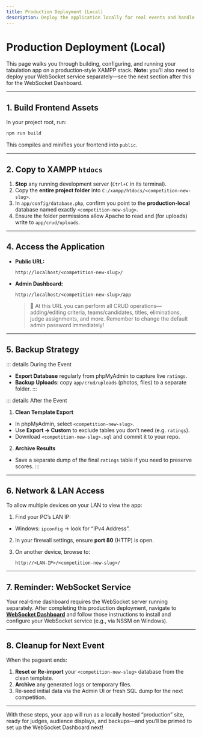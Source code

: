 ```yaml
---
title: Production Deployment (Local)
description: Deploy the application locally for real events and handle backups.
---
```


# Production Deployment (Local)

This page walks you through building, configuring, and running your tabulation app on a production‑style XAMPP stack. **Note:** you’ll also need to deploy your WebSocket service separately—see the next section after this for the WebSocket Dashboard.

---

## 1. Build Frontend Assets

In your project root, run:

```bash
npm run build
```

This compiles and minifies your frontend into `public`.

---

## 2. Copy to XAMPP `htdocs`

1. **Stop** any running development server (`Ctrl+C` in its terminal).
2. Copy the **entire project folder** into `C:/xampp/htdocs/<competition-new-slug>`.
3. In `app/config/database.php`, confirm you point to the **production‑local** database named exactly `<competition-new-slug>`.
4. Ensure the folder permissions allow Apache to read and (for uploads) write to `app/crud/uploads`.

---

## 4. Access the Application

* **Public URL:**

  ```
  http://localhost/<competition-new-slug>/
  ```
* **Admin Dashboard:**

  ```
  http://localhost/<competition-new-slug>/app
  ```

  > 🔑 At this URL you can perform all CRUD operations—adding/editing criteria, teams/candidates, titles, eliminations, judge assignments, and more. Remember to change the default admin password immediately!

---

## 5. Backup Strategy

::: details During the Event

* **Export Database** regularly from phpMyAdmin to capture live `ratings`.
* **Backup Uploads**: copy `app/crud/uploads` (photos, files) to a separate folder.
:::

::: details After the Event

1. **Clean Template Export**

  * In phpMyAdmin, select `<competition-new-slug>`.
  * Use **Export → Custom** to exclude tables you don’t need (e.g. `ratings`).
  * Download `<competition-new-slug>.sql` and commit it to your repo.
2. **Archive Results**

  * Save a separate dump of the final `ratings` table if you need to preserve scores.
:::

---

## 6. Network & LAN Access

To allow multiple devices on your LAN to view the app:

1. Find your PC’s LAN IP:

  * Windows: `ipconfig` → look for “IPv4 Address”.
2. In your firewall settings, ensure **port 80** (HTTP) is open.
3. On another device, browse to:

   ```
   http://<LAN-IP>/<competition-new-slug>/
   ```

---

## 7. Reminder: WebSocket Service

Your real‑time dashboard requires the WebSocket server running separately.
After completing this production deployment, navigate to **[WebSocket Dashboard](/websocket)** and follow those instructions to install and configure your WebSocket service (e.g., via NSSM on Windows).

---

## 8. Cleanup for Next Event

When the pageant ends:

1. **Reset or Re‑import** your `<competition-new-slug>` database from the clean template.
2. **Archive** any generated logs or temporary files.
3. Re‑seed initial data via the Admin UI or fresh SQL dump for the next competition.

---

With these steps, your app will run as a locally hosted “production” site, ready for judges, audience displays, and backups—and you’ll be primed to set up the WebSocket Dashboard next!
